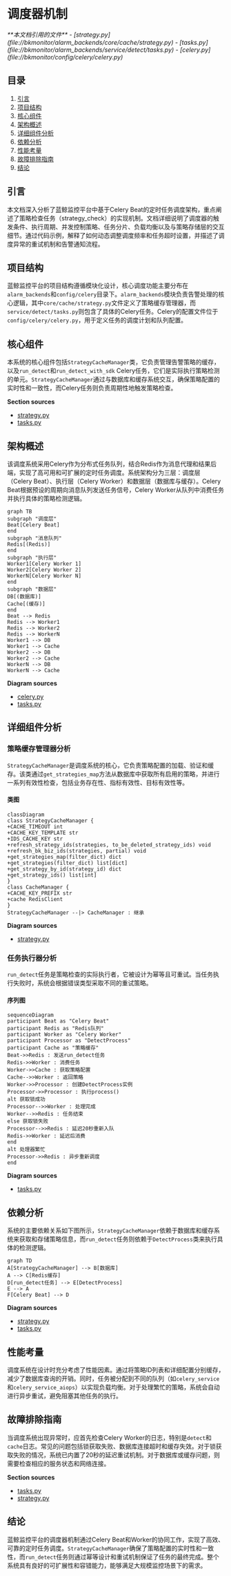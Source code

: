 # 调度器机制

<cite>
**本文档引用的文件**   
- [strategy.py](file://bkmonitor/alarm_backends/core/cache/strategy.py)
- [tasks.py](file://bkmonitor/alarm_backends/service/detect/tasks.py)
- [celery.py](file://bkmonitor/config/celery/celery.py)
</cite>

## 目录
1. [引言](#引言)
2. [项目结构](#项目结构)
3. [核心组件](#核心组件)
4. [架构概述](#架构概述)
5. [详细组件分析](#详细组件分析)
6. [依赖分析](#依赖分析)
7. [性能考量](#性能考量)
8. [故障排除指南](#故障排除指南)
9. [结论](#结论)

## 引言
本文档深入分析了蓝鲸监控平台中基于Celery Beat的定时任务调度架构，重点阐述了策略检查任务（strategy_check）的实现机制。文档详细说明了调度器的触发条件、执行周期、并发控制策略、任务分片、负载均衡以及与策略存储层的交互细节。通过代码示例，解释了如何动态调整调度频率和任务超时设置，并描述了调度异常的重试机制和告警通知流程。

## 项目结构
蓝鲸监控平台的项目结构遵循模块化设计，核心调度功能主要分布在`alarm_backends`和`config/celery`目录下。`alarm_backends`模块负责告警处理的核心逻辑，其中`core/cache/strategy.py`文件定义了策略缓存管理器，而`service/detect/tasks.py`则包含了具体的Celery任务。Celery的配置文件位于`config/celery/celery.py`，用于定义任务的调度计划和队列配置。

## 核心组件
本系统的核心组件包括`StrategyCacheManager`类，它负责管理告警策略的缓存，以及`run_detect`和`run_detect_with_sdk` Celery任务，它们是实际执行策略检测的单元。`StrategyCacheManager`通过与数据库和缓存系统交互，确保策略配置的实时性和一致性，而Celery任务则负责周期性地触发策略检查。

**Section sources**
- [strategy.py](file://bkmonitor/alarm_backends/core/cache/strategy.py#L0-L1511)
- [tasks.py](file://bkmonitor/alarm_backends/service/detect/tasks.py#L0-L53)

## 架构概述
该调度系统采用Celery作为分布式任务队列，结合Redis作为消息代理和结果后端，实现了高可用和可扩展的定时任务调度。系统架构分为三层：调度层（Celery Beat）、执行层（Celery Worker）和数据层（数据库与缓存）。Celery Beat根据预设的周期向消息队列发送任务信号，Celery Worker从队列中消费任务并执行具体的策略检测逻辑。

```mermaid
graph TB
subgraph "调度层"
Beat[Celery Beat]
end
subgraph "消息队列"
Redis[(Redis)]
end
subgraph "执行层"
Worker1[Celery Worker 1]
Worker2[Celery Worker 2]
WorkerN[Celery Worker N]
end
subgraph "数据层"
DB[(数据库)]
Cache[(缓存)]
end
Beat --> Redis
Redis --> Worker1
Redis --> Worker2
Redis --> WorkerN
Worker1 --> DB
Worker1 --> Cache
Worker2 --> DB
Worker2 --> Cache
WorkerN --> DB
WorkerN --> Cache
```

**Diagram sources**
- [celery.py](file://bkmonitor/config/celery/celery.py)
- [tasks.py](file://bkmonitor/alarm_backends/service/detect/tasks.py#L0-L53)

## 详细组件分析

### 策略缓存管理器分析
`StrategyCacheManager`是调度系统的核心，它负责策略配置的加载、验证和缓存。该类通过`get_strategies_map`方法从数据库中获取所有启用的策略，并进行一系列有效性检查，包括业务存在性、指标有效性、目标有效性等。

#### 类图
```mermaid
classDiagram
class StrategyCacheManager {
+CACHE_TIMEOUT int
+CACHE_KEY_TEMPLATE str
+IDS_CACHE_KEY str
+refresh_strategy_ids(strategies, to_be_deleted_strategy_ids) void
+refresh_bk_biz_ids(strategies, partial) void
+get_strategies_map(filter_dict) dict
+get_strategies(filter_dict) list[dict]
+get_strategy_by_id(strategy_id) dict
+get_strategy_ids() list[int]
}
class CacheManager {
+CACHE_KEY_PREFIX str
+cache RedisClient
}
StrategyCacheManager --|> CacheManager : 继承
```

**Diagram sources**
- [strategy.py](file://bkmonitor/alarm_backends/core/cache/strategy.py#L0-L1511)

### 任务执行器分析
`run_detect`任务是策略检查的实际执行者，它被设计为幂等且可重试。当任务执行失败时，系统会根据错误类型采取不同的重试策略。

#### 序列图
```mermaid
sequenceDiagram
participant Beat as "Celery Beat"
participant Redis as "Redis队列"
participant Worker as "Celery Worker"
participant Processor as "DetectProcess"
participant Cache as "策略缓存"
Beat->>Redis : 发送run_detect任务
Redis->>Worker : 消费任务
Worker->>Cache : 获取策略配置
Cache-->>Worker : 返回策略
Worker->>Processor : 创建DetectProcess实例
Processor->>Processor : 执行process()
alt 获取锁成功
Processor-->>Worker : 处理完成
Worker-->>Redis : 任务结束
else 获取锁失败
Processor-->>Redis : 延迟20秒重新入队
Redis->>Worker : 延迟后消费
end
alt 处理器繁忙
Processor->>Redis : 异步重新调度
end
```

**Diagram sources**
- [tasks.py](file://bkmonitor/alarm_backends/service/detect/tasks.py#L0-L53)

## 依赖分析
系统的主要依赖关系如下图所示，`StrategyCacheManager`依赖于数据库和缓存系统来获取和存储策略信息，而`run_detect`任务则依赖于`DetectProcess`类来执行具体的检测逻辑。

```mermaid
graph TD
A[StrategyCacheManager] --> B[数据库]
A --> C[Redis缓存]
D[run_detect任务] --> E[DetectProcess]
E --> A
F[Celery Beat] --> D
```

**Diagram sources**
- [strategy.py](file://bkmonitor/alarm_backends/core/cache/strategy.py#L0-L1511)
- [tasks.py](file://bkmonitor/alarm_backends/service/detect/tasks.py#L0-L53)

## 性能考量
调度系统在设计时充分考虑了性能因素。通过将策略ID列表和详细配置分别缓存，减少了数据库查询的开销。同时，任务被分配到不同的队列（如`celery_service`和`celery_service_aiops`）以实现负载均衡。对于处理繁忙的策略，系统会自动进行异步重试，避免阻塞其他任务的执行。

## 故障排除指南
当调度系统出现异常时，应首先检查Celery Worker的日志，特别是`detect`和`cache`日志。常见的问题包括锁获取失败、数据库连接超时和缓存失效。对于锁获取失败的情况，系统已内置了20秒的延迟重试机制。对于数据库或缓存问题，则需要检查相应的服务状态和网络连接。

**Section sources**
- [tasks.py](file://bkmonitor/alarm_backends/service/detect/tasks.py#L0-L53)
- [strategy.py](file://bkmonitor/alarm_backends/core/cache/strategy.py#L0-L1511)

## 结论
蓝鲸监控平台的调度器机制通过Celery Beat和Worker的协同工作，实现了高效、可靠的定时任务调度。`StrategyCacheManager`确保了策略配置的实时性和一致性，而`run_detect`任务则通过幂等设计和重试机制保证了任务的最终完成。整个系统具有良好的可扩展性和容错能力，能够满足大规模监控场景下的需求。